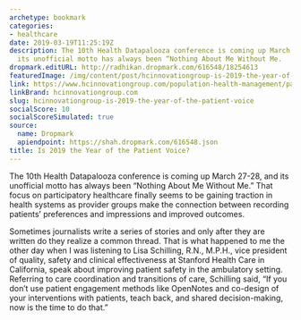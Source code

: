 ```yaml
---
archetype: bookmark
categories:
- healthcare
date: 2019-03-19T11:25:19Z
description: The 10th Health Datapalooza conference is coming up March 27-28, and
  its unofficial motto has always been “Nothing About Me Without Me.
dropmark.editURL: http://radhikan.dropmark.com/616548/18254613
featuredImage: /img/content/post/hcinnovationgroup-is-2019-the-year-of-the-patient-voice.jpg
link: https://www.hcinnovationgroup.com/population-health-management/patient-engagement/blog/21072328/is-2019-the-year-of-the-patient-voice
linkBrand: hcinnovationgroup.com
slug: hcinnovationgroup-is-2019-the-year-of-the-patient-voice
socialScore: 10
socialScoreSimulated: true
source:
  name: Dropmark
  apiendpoint: https://shah.dropmark.com/616548.json
title: Is 2019 the Year of the Patient Voice?
---
```

The 10th Health Datapalooza conference is coming up March 27-28, and its unofficial motto has always been “Nothing About Me Without Me.” That focus on participatory healthcare finally seems to be gaining traction in health systems as provider groups make the connection between recording patients’ preferences and impressions and improved outcomes.

Sometimes journalists write a series of stories and only after they are written do they realize a common thread. That is what happened to me the other day when I was listening to Lisa Schilling, R.N., M.P.H., vice president of quality, safety and clinical effectiveness at Stanford Health Care in California, speak about improving patient safety in the ambulatory setting. Referring to care coordination and transitions of care, Schilling said, “If you don’t use patient engagement methods like OpenNotes and co-design of your interventions with patients, teach back, and shared decision-making, now is the time to do that.”

